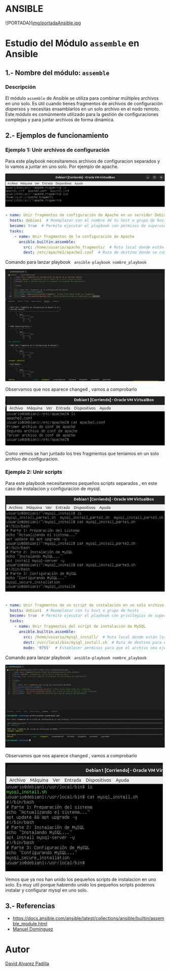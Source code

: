 # ANSIBLE

![PORTADA]([img/portadaAnsible.jpg](https://www.strsistemas.com/sites/default/files/imagen_ansible.jpg)
# Estudio del Módulo `assemble` en Ansible

## 1.- Nombre del módulo: `assemble`

### Descripción
El módulo `assemble` de Ansible se utiliza para combinar múltiples archivos en uno solo. Es útil cuando tienes fragmentos de archivos de configuración dispersos y necesitas ensamblarlos en un solo archivo en el nodo remoto. Este módulo es comúnmente utilizado para la gestión de configuraciones complejas y para juntar archivos de forma dinámica.

## 2.- Ejemplos de funcionamiento

### Ejemplo 1: Unir archivos de configuración

Para este playbook necesitaremos archivos de configuracion separados y lo vamos a juntar en uno solo. Por ejemplo de apache. 

![Captura del playbook](imagenes/ejemploplaybook.png)


```yaml
- name: Unir fragmentos de configuración de Apache en un servidor Debian
  hosts: debian1  # Reemplazar con el nombre de tu host o grupo de hosts
  become: true  # Permite ejecutar el playbook con permisos de superusuario
  tasks:
    - name: Unir fragmentos de la configuración de Apache
      ansible.builtin.assemble:
        src: /home/usuario/apache_fragments/  # Ruta local donde están los fragmentos
        dest: /etc/apache2/apache2.conf  # Ruta de destino donde se combinarán los archivos
```
Comando para lanzar playbook ``` ansible-playbook nombre_playbook```

![Captura del playbook](imagenes/playbook2.png)

Observamos que nos aparece changed , vamos a comprobarlo

![Captura del playbook](imagenes/playbook3.png)


Como vemos se han juntado los tres fragmentos que teniamos en un solo archivo de configuracion.


### Ejemplo 2: Unir scripts

Para este playbook necesitaremos pequeños scripts separados , en este caso de instalacion y configuracion de mysql.

![Captura del playbook](imagenes/playbook4.png)



```yaml

- name: Unir fragmentos de un script de instalación en un solo archivo
  hosts: debian1  # Reemplazar con tu host o grupo de hosts
  become: true  # Permite ejecutar el playbook con privilegios de superusuario
  tasks:
    - name: Unir fragmentos del script de instalación de MySQL
      ansible.builtin.assemble:
        src: /home/usuario/mysql_install/  # Ruta local donde están los fragmentos
        dest: /usr/local/bin/mysql_install.sh  # Ruta de destino para el script combinado
        mode: '0755'  # Establecer permisos para que el archivo sea ejecutable
```
Comando para lanzar playbook ``` ansible-playbook nombre_playbook```

![Captura del playbook](imagenes/playbook5.png)

Observamos que nos aparece changed , vamos a comprobarlo

![Captura del playbook](imagenes/playbook6.png)


Vemos que ya nos han unido los pequeños scripts de instalacion en uno solo. Es muy util porque habiendo unido los pequeños scripts podemos instalar y configurar mysql en uno solo.



## 3.- Referencias

- https://docs.ansible.com/ansible/latest/collections/ansible/builtin/assemble_module.html
- [Manuel Domínguez](https://github.com/mftienda)

# Autor
[David Alvarez Padilla](https://github.com/DavidPadilla24)





